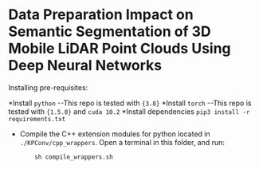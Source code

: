 # Data Preparation Impact on Semantic Segmentation of 3D Mobile LiDAR Point Clouds Using Deep Neural Networks

Installing pre-requisites:

*Install `python` --This repo is tested with `{3.8}`
*Install `torch` --This repo is tested with `{1.5.0}` and `cuda 10.2`
*Install dependencies
`pip3 install -r requirements.txt`
* Compile the C++ extension modules for python located in `./KPConv/cpp_wrappers`. Open a terminal in this folder, and run:

          sh compile_wrappers.sh
